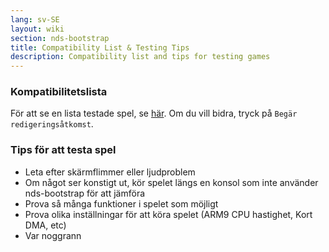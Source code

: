 ```yaml
---
lang: sv-SE
layout: wiki
section: nds-bootstrap
title: Compatibility List & Testing Tips
description: Compatibility list and tips for testing games
---
```


### Kompatibilitetslista
För att se en lista testade spel, se [här](https://docs.google.com/spreadsheets/d/1LRTkXOUXraTMjg1eedz_f7b5jiuyMv2x6e_jY_nyHSc/). Om du vill bidra, tryck på `Begär redigeringsåtkomst`.

### Tips för att testa spel
- Leta efter skärmflimmer eller ljudproblem
- Om något ser konstigt ut, kör spelet längs en konsol som inte använder nds-bootstrap för att jämföra
- Prova så många funktioner i spelet som möjligt
- Prova olika inställningar för att köra spelet (ARM9 CPU hastighet, Kort DMA, etc)
- Var noggrann
